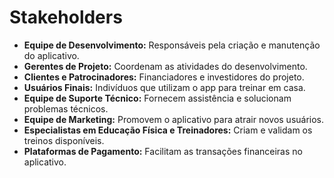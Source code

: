 # Stakeholders

- **Equipe de Desenvolvimento:** Responsáveis pela criação e manutenção do aplicativo.
- **Gerentes de Projeto:** Coordenam as atividades do desenvolvimento.
- **Clientes e Patrocinadores:** Financiadores e investidores do projeto.
- **Usuários Finais:** Indivíduos que utilizam o app para treinar em casa.
- **Equipe de Suporte Técnico:** Fornecem assistência e solucionam problemas técnicos.
- **Equipe de Marketing:** Promovem o aplicativo para atrair novos usuários.
- **Especialistas em Educação Física e Treinadores:** Criam e validam os treinos disponíveis.
- **Plataformas de Pagamento:** Facilitam as transações financeiras no aplicativo.
